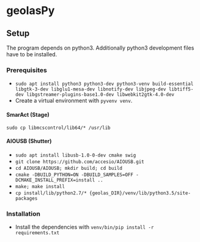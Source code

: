 # geolasPy

## Setup
The program depends on python3. Additionally python3 development files have to be installed.

### Prerequisites

* ```sudo apt install python3 python3-dev python3-venv build-essential libgtk-3-dev libglu1-mesa-dev libnotify-dev libjpeg-dev libtiff5-dev libgstreamer-plugins-base1.0-dev libwebkit2gtk-4.0-dev```
* Create a virtual environment with ```pyvenv venv```.

#### SmarAct (Stage)
```sudo cp libmcscontrol/lib64/* /usr/lib```

#### AIOUSB (Shutter)

* ```sudo apt install libusb-1.0-0-dev cmake swig```
* ```git clone https://github.com/accesio/AIOUSB.git```
* ```cd AIOUSB/AIOUSB; mkdir build; cd build```
* ```cmake -DBUILD_PYTHON=ON -DBUILD_SAMPLES=OFF -DCMAKE_INSTALL_PREFIX=install ..```
* ```make; make install```
* ```cp install/lib/python2.7/* {geolas_DIR}/venv/lib/python3.5/site-packages```

### Installation
* Install the dependencies with ```venv/bin/pip install -r requirements.txt``` 